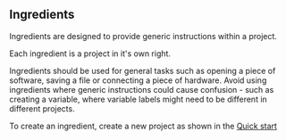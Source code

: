 ## Ingredients

Ingredients are designed to provide generic instructions within a project.

Each ingredient is a project in it's own right.

Ingredients should be used for general tasks such as opening a piece of software, saving a file or connecting a piece of hardware. Avoid using ingredients where generic instructions could cause confusion - such as creating a variable, where variable labels might need to be different in different projects.

To create an ingredient, create a new project as shown in the [Quick start](./1)
